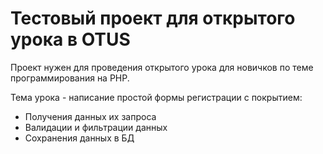 # Тестовый проект для открытого урока в OTUS

Проект нужен для проведения открытого урока для новичков по теме программирования на PHP. 

Тема урока - написание простой формы регистрации с покрытием: 
- Получения данных их запроса
- Валидации и фильтрации данных
- Сохранения данных в БД